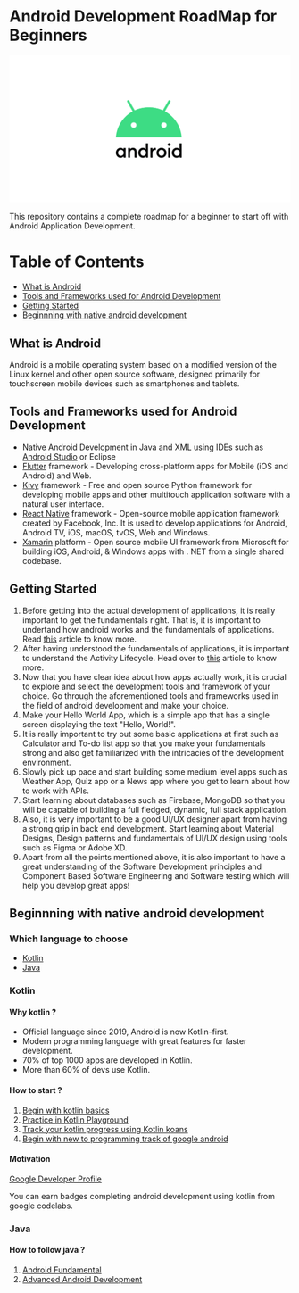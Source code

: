 # Android Development RoadMap for Beginners

<p align="center">
  <img src="https://raw.githubusercontent.com/coder2hacker/Android-Development-RoadMap/main/android.png" />
</p>

This repository contains a complete roadmap for a beginner to start off with Android Application Development.

Table of Contents
=================
  * [What is Android](#what-is-android)
  * [Tools and Frameworks used for Android Development](#tools-and-frameworks-used-for-android-development)
  * [Getting Started](#getting-started)
  * [Beginnning with native android development](#beginnning-with-native-android-development)

## What is Android

Android is a mobile operating system based on a modified version of the Linux kernel and other open source software, designed primarily for touchscreen mobile devices such as smartphones and tablets.

## Tools and Frameworks used for Android Development

* Native Android Development in Java and XML using IDEs such as [Android Studio](https://developer.android.com/studio/intro) or Eclipse
* [Flutter](https://flutter.dev/) framework - Developing cross-platform apps for Mobile (iOS and Android) and Web.
* [Kivy](https://kivy.org/#home) framework - Free and open source Python framework for developing mobile apps and other multitouch application software with a natural user interface.
* [React Native](https://reactnative.dev/) framework - Open-source mobile application framework created by Facebook, Inc. It is used to develop applications for Android, Android TV, iOS, macOS, tvOS, Web and Windows.
* [Xamarin](https://dotnet.microsoft.com/apps/xamarin) platform - Open source mobile UI framework from Microsoft for building iOS, Android, & Windows apps with . NET from a single shared codebase.

## Getting Started

1. Before getting into the actual development of applications, it is really important to get the fundamentals right. That is, it is important to undertand how android works and the fundamentals of applications. Read [this](https://developer.android.com/guide/components/fundamentals) article to know more.
1. After having understood the fundamentals of applications, it is important to understand the Activity Lifecycle. Head over to [this](https://developer.android.com/guide/components/activities/activity-lifecycle) article to know more.
1. Now that you have clear idea about how apps actually work, it is crucial to explore and select the development tools and framework of your choice. Go through the aforementioned tools and frameworks used in the field of android development and make your choice.
1. Make your Hello World App, which is a simple app that has a single screen displaying the text "Hello, World!". 
1. It is really important to try out some basic applications at first such as Calculator and To-do list app so that you make your fundamentals strong and also get familiarized with the intricacies of the development environment. 
1. Slowly pick up pace and start building some medium level apps such as Weather App, Quiz app or a News app where you get to learn about how to work with APIs.
1. Start learning about databases such as Firebase, MongoDB so that you will be capable of building a full fledged, dynamic, full stack application.
1. Also, it is very important to be a good UI/UX designer apart from having a strong grip in back end development. Start learning about Material Designs, Design patterns and fundamentals of UI/UX design using tools such as Figma or Adobe XD.
1. Apart from all the points mentioned above, it is also important to have a great understanding of the Software Development principles and Component Based Software Engineering and Software testing which will help you develop great apps!


## Beginnning with native android development

### Which language to choose    
  * [Kotlin](#java)
  * [Java](#kotlin)

### Kotlin

#### Why kotlin ?
  * Official language since 2019, Android is now Kotlin-first.
  * Modern programming language with great features for faster development.
  * 70% of top 1000 apps are developed in Kotlin.
  * More than 60% of devs use Kotlin.
  
#### How to start ?
  1. [Begin with kotlin basics](https://kotlinlang.org/)
  2. [Practice in Kotlin Playground](https://play.kotlinlang.org/#eyJ2ZXJzaW9uIjoiMS4zLjcyIiwicGxhdGZvcm0iOiJqYXZhIiwiYXJncyI6IiIsImpzQ29kZSI6IiIsIm5vbmVNYXJrZXJzIjp0cnVlLCJ0aGVtZSI6ImlkZWEiLCJjb2RlIjoiLyoqXG4gKiBZb3UgY2FuIGVkaXQsIHJ1biwgYW5kIHNoYXJlIHRoaXMgY29kZS4gXG4gKiBwbGF5LmtvdGxpbmxhbmcub3JnIFxuICovXG5cbmZ1biBtYWluKCkge1xuICAgIHByaW50bG4oXCJIZWxsbywgd29ybGQhISFcIilcbn0ifQ==)
  3. [Track your kotlin progress using Kotlin koans](https://play.kotlinlang.org/koans/Introduction/Hello,%20world!/Task.kt)
  4. [Begin with new to programming track of google android](https://developer.android.com/courses/study-jams?utm_source=studyjam&utm_medium=event&utm_campaign=studyjams)
  
#### Motivation 
[Google Developer Profile](https://google.dev/u/me?utm_source=developer.android.com)

You can earn badges completing android development using kotlin from google codelabs.

### Java
  
#### How to follow java ?
  1. [Android Fundamental](https://developer.android.com/courses/fundamentals-training/overview-v2)
  2. [Advanced Android Development](https://developer.android.com/courses/advanced-training/overview)
